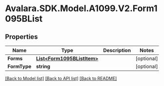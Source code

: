 # Avalara.SDK.Model.A1099.V2.Form1095BList

## Properties

Name | Type | Description | Notes
------------ | ------------- | ------------- | -------------
**Forms** | [**List&lt;Form1095BListItem&gt;**](Form1095BListItem.md) |  | [optional] 
**FormType** | **string** |  | [optional] 

[[Back to Model list]](../../../README.md#documentation-for-models) [[Back to API list]](../../../README.md#documentation-for-api-endpoints) [[Back to README]](../../../README.md)


